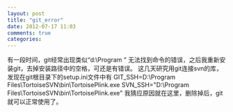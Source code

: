 ```yaml
---
layout: post
title: "git_error"
date: 2012-07-17 11:03
comments: true
categories: 
---
```


有一段时间，git经常出现类似“d:\Program ” 无法找到命令的错误，之后我重新安装git，去掉安装路径中的空格，可还是有错误。
这几天研究用git连接svn的库，发现在git根目录下的setup.ini文件中有
	GIT_SSH=D:\Program Files\TortoiseSVN\bin\TortoisePlink.exe
	SVN_SSH="D:\\Program Files\\TortoiseSVN\\bin\\TortoisePlink.exe"
我猜应原因就在这里，删除掉后，git就可以正常使用了。